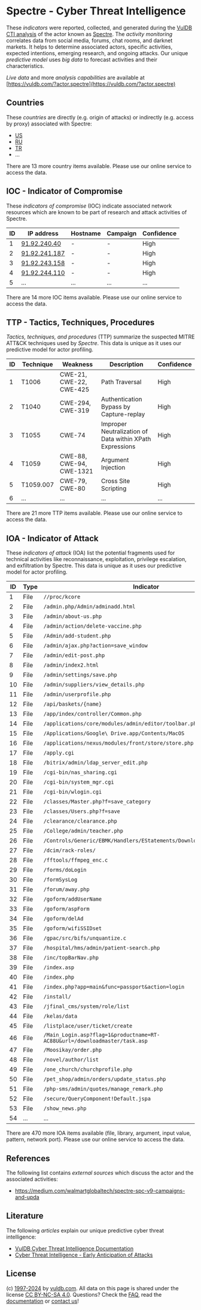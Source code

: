# Spectre - Cyber Threat Intelligence

These _indicators_ were reported, collected, and generated during the [VulDB CTI analysis](https://vuldb.com/?kb.cti) of the actor known as [Spectre](https://vuldb.com/?actor.spectre). The _activity monitoring_ correlates data from social media, forums, chat rooms, and darknet markets. It helps to determine associated actors, specific activities, expected intentions, emerging research, and ongoing attacks. Our unique _predictive model_ uses _big data_ to forecast activities and their characteristics.

_Live data_ and more _analysis capabilities_ are available at [https://vuldb.com/?actor.spectre](https://vuldb.com/?actor.spectre)

## Countries

These _countries_ are directly (e.g. origin of attacks) or indirectly (e.g. access by proxy) associated with Spectre:

* [US](https://vuldb.com/?country.us)
* [RU](https://vuldb.com/?country.ru)
* [TR](https://vuldb.com/?country.tr)
* ...

There are 13 more country items available. Please use our online service to access the data.

## IOC - Indicator of Compromise

These _indicators of compromise_ (IOC) indicate associated network resources which are known to be part of research and attack activities of Spectre.

ID | IP address | Hostname | Campaign | Confidence
-- | ---------- | -------- | -------- | ----------
1 | [91.92.240.40](https://vuldb.com/?ip.91.92.240.40) | - | - | High
2 | [91.92.241.187](https://vuldb.com/?ip.91.92.241.187) | - | - | High
3 | [91.92.243.158](https://vuldb.com/?ip.91.92.243.158) | - | - | High
4 | [91.92.244.110](https://vuldb.com/?ip.91.92.244.110) | - | - | High
5 | ... | ... | ... | ...

There are 14 more IOC items available. Please use our online service to access the data.

## TTP - Tactics, Techniques, Procedures

_Tactics, techniques, and procedures_ (TTP) summarize the suspected MITRE ATT&CK techniques used by _Spectre_. This data is unique as it uses our predictive model for actor profiling.

ID | Technique | Weakness | Description | Confidence
-- | --------- | -------- | ----------- | ----------
1 | T1006 | CWE-21, CWE-22, CWE-425 | Path Traversal | High
2 | T1040 | CWE-294, CWE-319 | Authentication Bypass by Capture-replay | High
3 | T1055 | CWE-74 | Improper Neutralization of Data within XPath Expressions | High
4 | T1059 | CWE-88, CWE-94, CWE-1321 | Argument Injection | High
5 | T1059.007 | CWE-79, CWE-80 | Cross Site Scripting | High
6 | ... | ... | ... | ...

There are 21 more TTP items available. Please use our online service to access the data.

## IOA - Indicator of Attack

These _indicators of attack_ (IOA) list the potential fragments used for technical activities like reconnaissance, exploitation, privilege escalation, and exfiltration by Spectre. This data is unique as it uses our predictive model for actor profiling.

ID | Type | Indicator | Confidence
-- | ---- | --------- | ----------
1 | File | `//proc/kcore` | Medium
2 | File | `/admin.php/Admin/adminadd.html` | High
3 | File | `/admin/about-us.php` | High
4 | File | `/admin/action/delete-vaccine.php` | High
5 | File | `/Admin/add-student.php` | High
6 | File | `/admin/ajax.php?action=save_window` | High
7 | File | `/admin/edit-post.php` | High
8 | File | `/admin/index2.html` | High
9 | File | `/admin/settings/save.php` | High
10 | File | `/admin/suppliers/view_details.php` | High
11 | File | `/admin/userprofile.php` | High
12 | File | `/api/baskets/{name}` | High
13 | File | `/app/index/controller/Common.php` | High
14 | File | `/applications/core/modules/admin/editor/toolbar.php` | High
15 | File | `/Applications/Google\ Drive.app/Contents/MacOS` | High
16 | File | `/applications/nexus/modules/front/store/store.php` | High
17 | File | `/apply.cgi` | Medium
18 | File | `/bitrix/admin/ldap_server_edit.php` | High
19 | File | `/cgi-bin/nas_sharing.cgi` | High
20 | File | `/cgi-bin/system_mgr.cgi` | High
21 | File | `/cgi-bin/wlogin.cgi` | High
22 | File | `/classes/Master.php?f=save_category` | High
23 | File | `/classes/Users.php?f=save` | High
24 | File | `/clearance/clearance.php` | High
25 | File | `/College/admin/teacher.php` | High
26 | File | `/Controls/Generic/EBMK/Handlers/EStatements/DownloadEStatement.ashx` | High
27 | File | `/dcim/rack-roles/` | High
28 | File | `/fftools/ffmpeg_enc.c` | High
29 | File | `/forms/doLogin` | High
30 | File | `/formSysLog` | Medium
31 | File | `/forum/away.php` | High
32 | File | `/goform/addUserName` | High
33 | File | `/goform/aspForm` | High
34 | File | `/goform/delAd` | High
35 | File | `/goform/wifiSSIDset` | High
36 | File | `/gpac/src/bifs/unquantize.c` | High
37 | File | `/hospital/hms/admin/patient-search.php` | High
38 | File | `/inc/topBarNav.php` | High
39 | File | `/index.asp` | Medium
40 | File | `/index.php` | Medium
41 | File | `/index.php?app=main&func=passport&action=login` | High
42 | File | `/install/` | Medium
43 | File | `/jfinal_cms/system/role/list` | High
44 | File | `/kelas/data` | Medium
45 | File | `/listplace/user/ticket/create` | High
46 | File | `/Main_Login.asp?flag=1&productname=RT-AC88U&url=/downloadmaster/task.asp` | High
47 | File | `/Moosikay/order.php` | High
48 | File | `/novel/author/list` | High
49 | File | `/one_church/churchprofile.php` | High
50 | File | `/pet_shop/admin/orders/update_status.php` | High
51 | File | `/php-sms/admin/quotes/manage_remark.php` | High
52 | File | `/secure/QueryComponent!Default.jspa` | High
53 | File | `/show_news.php` | High
54 | ... | ... | ...

There are 470 more IOA items available (file, library, argument, input value, pattern, network port). Please use our online service to access the data.

## References

The following list contains _external sources_ which discuss the actor and the associated activities:

* https://medium.com/walmartglobaltech/spectre-spc-v9-campaigns-and-upda

## Literature

The following _articles_ explain our unique predictive cyber threat intelligence:

* [VulDB Cyber Threat Intelligence Documentation](https://vuldb.com/?kb.cti)
* [Cyber Threat Intelligence - Early Anticipation of Attacks](https://www.scip.ch/en/?labs.20201022)

## License

(c) [1997-2024](https://vuldb.com/?kb.changelog) by [vuldb.com](https://vuldb.com/?kb.about). All data on this page is shared under the license [CC BY-NC-SA 4.0](https://creativecommons.org/licenses/by-nc-sa/4.0/). Questions? Check the [FAQ](https://vuldb.com/?kb.faq), read the [documentation](https://vuldb.com/?kb) or [contact us](https://vuldb.com/?contact)!
